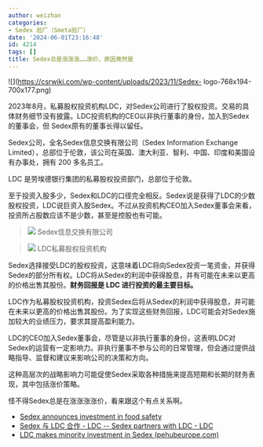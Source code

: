 ```yaml
---
author: weizhan
categories:
- Sedex 验厂（Smeta验厂）
date: '2024-06-01T23:16:48'
id: 4214
tags: []
title: Sedex总是涨涨涨……涨价，原因竟然是
---
```


![](https://csrwiki.com/wp-content/uploads/2023/11/Sedex-
logo-768x194-700x177.png)

2023年8月，私募股权投资机构LDC，对Sedex公司进行了股权投资。交易的具体财务细节没有披露。LDC投资机构的CEO以非执行董事的身份，加入到Sedex的董事会，但
Sedex原有的董事长得以留任。

Sedex公司，全名Sedex信息交换有限公司（Sedex Information Exchange
Limited），总部位于伦敦，该公司在英国、澳大利亚、智利、中国、印度和美国设有办事处，拥有 200 多名员工。

LDC 是劳埃德银行集团的私募股权投资部门，总部位于伦敦。

至于投资入股多少，Sedex和LDC的口径完全相反。Sedex说是获得了LDC的少数股权投资，LDC说巨资入股Sedex。不过从投资机构CEO加入Sedex董事会来看，投资所占股数应该不是少数，甚至是控股也有可能。

> ![](https://csrwiki.com/wp-content/uploads/2024/06/image-1-1024x148.png)
> Sedex信息交换有限公司

> ![](https://csrwiki.com/wp-content/uploads/2024/06/image-1024x138.png)
> LDC私募股权投资机构

Sedex选择接受LDC的股权投资，这意味着LDC将向Sedex投资一笔资金，并获得Sedex的部分所有权。LDC将从Sedex的利润中获得股息，并有可能在未来以更高的价格出售其股份。**财务回报是
LDC 进行投资的最主要目标。**

LDC作为私募股权投资机构，投资Sedex后将从Sedex的利润中获得股息，并可能在未来以更高的价格出售其股份。为了实现这些财务回报，LDC可能会对Sedex施加较大的业绩压力，要求其提高盈利能力。

LDC的CEO加入Sedex董事会，尽管是以非执行董事的身份，这表明LDC对Sedex的运营有一定影响力。非执行董事不参与公司的日常管理，但会通过提供战略指导、监督和建议来影响公司的决策和方向。

这种高层次的战略影响力可能促使Sedex采取各种措施来提高短期和长期的财务表现，其中包括涨价策略。

怪不得Sedex总是在涨涨涨涨价，看来跟这个有点关系啊。

  * [Sedex announces investment in food safety](https://www.sedex.com/knowledge-hub/news/sedex-announces-investment/)
  * [Sedex 与 LDC 合作 - LDC -- Sedex partners with LDC - LDC](https://ldc.co.uk/news/sedex-partners-with-ldc/)
  * [LDC makes minority investment in Sedex (pehubeurope.com)](https://www.pehubeurope.com/ldc-makes-minority-investment-in-sedex/)

